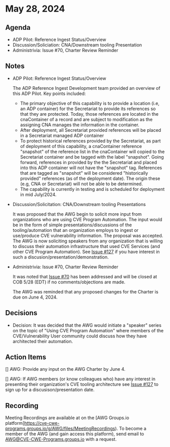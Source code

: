 # May 28, 2024

## Agenda

* ADP Pilot: Reference Ingest Status/Overview
* Discussion/Soliciation: CNA/Downstream tooling Presentation
* Administrivia: Issue #70, Charter Review Reminder

## Notes

* ADP Pilot: Reference Ingest Status/Overview

   The ADP Reference Ingest Development team provided an overview of this ADP Pilot.  Key points included:
  - The primary objective of this capability is to provide a location (i.e, an ADP container) for the Secretariat to provide its references so that they are protected. Today, those references are located in the cnaContainer of a record and are subject to modification as the assigning CNA manages the information in the container.
  - After deployment, all Secretariat provided references will be placed in a Secretariat managed ADP container
  - To protect historical references provided by the Secretariat, as part of deployment of this capability, a cnaContainer reference "snapshot" of the reference list in the cnaContainer will copied to the Secretariat container and be tagged with the label "snapshot".  Going forward, references in provided by the the Secretariat and placed into this ADP container will not have the "snapshot" tag.  References that are tagged as "snapshot" will be considered "historically provided" references (as of the deployment date).  The origin these (e.g, CNA or Secretariat) will not be able to be determined. 
  -  The capability is currently in testing and is scheduled for deployment in mid July/2024.
    
* Discussion/Solicitation: CNA/Downstream tooling Presentations

  It was proposed that the AWG begin to solicit more input from organizations who are using CVE Program Automation.  The input would be in the form of simple presentations/discussions of the tooling/automation that an organization employs to ingest or use/produce CVE vulnerability information.  The proposal was accepted.  The AWG is now soliciting speakers from any organization that is willing to discuss their automation infrastructure that used CVE Services (and other CVE Program Automation).  See [Issue #127](https://github.com/CVEProject/automation-working-group/issues/127) if you have interest in such a discusion/presentation/demonstration.
  
* Administrivia: Issue #70, Charter Review Reminder

  It was noted that [Issue #70](https://github.com/CVEProject/automation-working-group/issues/70) has been addressed and will be closed at COB 5/28 (EDT) if no comments/objections are made.

  The AWG was reminded that any proposed changes for the Charter is due on June 4, 2024.  

## Decisions

* Decision:  It was decided that the AWG would initiate a "speaker" series on the topic of "Using CVE Program Automation" where members of the CVE/Vulnerability User community could discuss how they have architected their automation.  

## Action Items

[] AWG: Provide any input on the AWG Charter by June 4.

[] AWG: If AWG members (or know colleagues who) have any interest in presenting their organization's CVE tooling architecture see [Issue #127](https://github.com/CVEProject/automation-working-group/issues/70) to sign up for a discusison/presentation date.

## Recording

Meeting Recordings are available at on the [AWG Groups.io platform]https://cve-cwe-programs.groups.io/g/AWG/files/MeetingRecordings).
To become a member of the AWG (and gain access this platform), send email to AWG@CVE-CWE-Programs.groups.io with a request.
